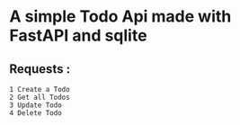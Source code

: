 # A simple Todo Api made with FastAPI and sqlite

## Requests :
    1 Create a Todo
    2 Get all Todos
    3 Update Todo
    4 Delete Todo
